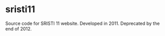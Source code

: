 sristi11
========

Source code for SRISTI 11 website. Developed in 2011. Deprecated by the end of 2012.
